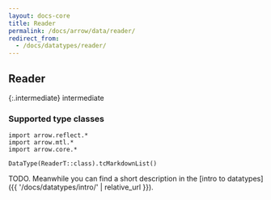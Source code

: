 ```yaml
---
layout: docs-core
title: Reader
permalink: /docs/arrow/data/reader/
redirect_from:
  - /docs/datatypes/reader/
---
```


## Reader

{:.intermediate}
intermediate

### Supported type classes

```kotlin:ank:replace
import arrow.reflect.*
import arrow.mtl.*
import arrow.core.*

DataType(ReaderT::class).tcMarkdownList()
```

TODO. Meanwhile you can find a short description in the [intro to datatypes]({{ '/docs/datatypes/intro/' | relative_url }}).

